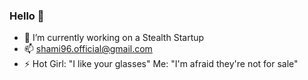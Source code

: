 ### Hello 👋

- 🔭 I’m currently working on a Stealth Startup
- 📫 shami96.official@gmail.com
- ⚡ Hot Girl: "I like your glasses"
     Me: "I'm afraid they're not for sale"
